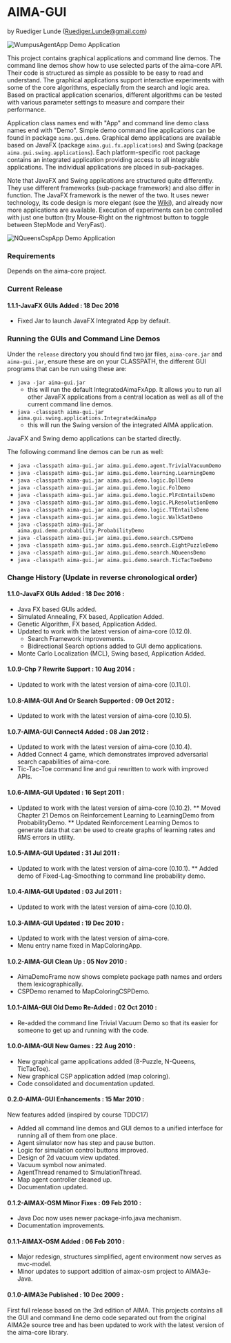 # AIMA-GUI

by Ruediger Lunde (Ruediger.Lunde@gmail.com)

![WumpusAgentApp Demo Application](https://github.com/aimacode/aima-java/blob/AIMA3e/aima-gui/src/main/uml/WumpusAgentApp.png)

This project contains graphical applications and command line demos. The command line demos show
how to use selected parts of the aima-core API. Their code is structured as simple as possible
to be easy to read and understand. The graphical applications support interactive experiments with
some of the core algorithms, especially from the search and logic area. Based on practical application
scenarios, different algorithms can be tested with various parameter settings to measure and compare
their performance.
 
Application class names end with "App" and command line demo class names end with "Demo".
Simple demo command line applications can be found in package `aima.gui.demo`.
Graphical demo applications are available based on JavaFX (package `aima.gui.fx.applications`) and
Swing (package `aima.gui.swing.applications`). Each platform-specific root package contains an
integrated application providing access to all integrable applications. The individual applications are placed
in sub-packages.

Note that JavaFX and Swing applications are structured quite differently.
They use different frameworks (sub-package framework) and also differ in function. The JavaFX framework
is the newer of the two. It uses newer technology, its code design is more elegant
(see the [Wiki](https://github.com/aimacode/aima-java/wiki)), and already now more applications are available.
Execution of experiments can be controlled with just one button (try Mouse-Right on the rightmost button to
toggle between StepMode and VeryFast).

![NQueensCspApp Demo Application](https://github.com/aimacode/aima-java/blob/AIMA3e/aima-gui/src/main/uml/NQueensCspApp.png)

### Requirements
Depends on the aima-core project. 

### Current Release
#### 1.1.1-JavaFX GUIs Added : 18 Dec 2016
 * Fixed Jar to launch JavaFX Integrated App by default.
  
### Running the GUIs and Command Line Demos
Under the `release` directory you should find two jar files, `aima-core.jar` and `aima-gui.jar`,
ensure these are on your CLASSPATH, the different GUI programs that can be run using these are:
 * `java -jar aima-gui.jar`
   * this will run the default IntegratedAimaFxApp. It allows you to run all other JavaFX applications from a central location as well as all of the current command line demos.
* `java -classpath aima-gui.jar aima.gui.swing.applications.IntegratedAimaApp`
   * this will run the Swing version of the integrated AIMA application.

JavaFX and Swing demo applications can be started directly.
 
The following command line demos can be run as well:
 * `java -classpath aima-gui.jar aima.gui.demo.agent.TrivialVacuumDemo`
 * `java -classpath aima-gui.jar aima.gui.demo.learning.LearningDemo`
 * `java -classpath aima-gui.jar aima.gui.demo.logic.DpllDemo`
 * `java -classpath aima-gui.jar aima.gui.demo.logic.FolDemo`
 * `java -classpath aima-gui.jar aima.gui.demo.logic.PlFcEntailsDemo`
 * `java -classpath aima-gui.jar aima.gui.demo.logic.PLResolutionDemo`
 * `java -classpath aima-gui.jar aima.gui.demo.logic.TTEntailsDemo`
 * `java -classpath aima-gui.jar aima.gui.demo.logic.WalkSatDemo`
 * `java -classpath aima-gui.jar aima.gui.demo.probability.ProbabilityDemo`
 * `java -classpath aima-gui.jar aima.gui.demo.search.CSPDemo`
 * `java -classpath aima-gui.jar aima.gui.demo.search.EightPuzzleDemo`
 * `java -classpath aima-gui.jar aima.gui.demo.search.NQueensDemo`
 * `java -classpath aima-gui.jar aima.gui.demo.search.TicTacToeDemo`
 

### Change History (Update in reverse chronological order)
#### 1.1.0-JavaFX GUIs Added : 18 Dec 2016 :<br>
  * Java FX based GUIs added.
  * Simulated Annealing, FX based, Application Added.
  * Genetic Algorithm, FX based, Application Added.
  * Updated to work with the latest version of aima-core (0.12.0).
      * Search Framework improvements.
      * Bidirectional Search options added to GUI demo applications.
  * Monte Carlo Localization (MCL), Swing based, Application Added.
  
#### 1.0.9-Chp 7 Rewrite Support : 10 Aug 2014 :<br>
  * Updated to work with the latest version of aima-core (0.11.0).
  
#### 1.0.8-AIMA-GUI And Or Search Supported : 09 Oct 2012 :<br>
  * Updated to work with the latest version of aima-core (0.10.5).
  
#### 1.0.7-AIMA-GUI Connect4 Added : 08 Jan 2012 :<br>
  * Updated to work with the latest version of aima-core (0.10.4).
  * Added Connect 4 game, which demonstrates improved adversarial search capabilities of aima-core.
  * Tic-Tac-Toe command line and gui rewritten to work with improved APIs.
  
#### 1.0.6-AIMA-GUI Updated : 16 Sept 2011 :<br>
  * Updated to work with the latest version of aima-core (0.10.2).
  ** Moved Chapter 21 Demos on Reinforcement Learning to LearningDemo from ProbabilityDemo.
  ** Updated Reinforcement Learning Demos to generate data that can be used to create graphs of learning rates and RMS errors in utility.

#### 1.0.5-AIMA-GUI Updated : 31 Jul 2011 :<br>
  * Updated to work with the latest version of aima-core (0.10.1).
  ** Added demo of Fixed-Lag-Smoothing to command line probability demo.
  
#### 1.0.4-AIMA-GUI Updated : 03 Jul 2011 :<br>
  * Updated to work with the latest version of aima-core (0.10.0).
  
#### 1.0.3-AIMA-GUI Updated : 19 Dec 2010 :<br>
  * Updated to work with the latest version of aima-core.
  * Menu entry name fixed in MapColoringApp.
  
#### 1.0.2-AIMA-GUI Clean Up : 05 Nov 2010 :<br>
  * AimaDemoFrame now shows complete package path names and orders them lexicographically.
  * CSPDemo renamed to MapColoringCSPDemo.
  
#### 1.0.1-AIMA-GUI Old Demo Re-Added : 02 Oct 2010 :<br>
  * Re-added the command line Trivial Vacuum Demo so that its easier 
    for someone to get up and running with the code.
    
#### 1.0.0-AIMA-GUI New Games : 22 Aug 2010 :<br>
  * New graphical game applications added (8-Puzzle, N-Queens, TicTacToe).
  * New graphical CSP application added (map coloring).
  * Code consolidated and documentation updated.
  
#### 0.2.0-AIMA-GUI Enhancements : 15 Mar 2010 :<br>
New features added (inspired by course TDDC17)
  * Added all command line demos and GUI demos to a
    unified interface for running all of them from one
    place.
  * Agent simulator now has step and pause button.
  * Logic for simulation control buttons improved.
  * Design of 2d vacuum view updated.
  * Vacuum symbol now animated.
  * AgentThread renamed to SimulationThread.
  * Map agent controller cleaned up.
  * Documentation updated.

#### 0.1.2-AIMAX-OSM Minor Fixes : 09 Feb 2010 :<br>
  * Java Doc now uses newer package-info.java mechanism.
  * Documentation improvements.
  
#### 0.1.1-AIMAX-OSM Added : 06 Feb 2010 :<br>
 * Major redesign, structures simplified, agent environment now serves as mvc-model.
 * Minor updates to support addition of aimax-osm project to AIMA3e-Java.
 
#### 0.1.0-AIMA3e Published : 10 Dec 2009 :<br>
First full release based on the 3rd edition of AIMA. This projects contains all the GUI and command line demo 
code separated out from the original AIMA2e source tree and has been updated to work with the 
latest version of the aima-core library.
